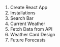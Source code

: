 1. Create React App
2. Installations
3. Search Bar
4. Current Weather
5. Fetch Data from API
6. Weather Card Design
7. Future Forecasts

